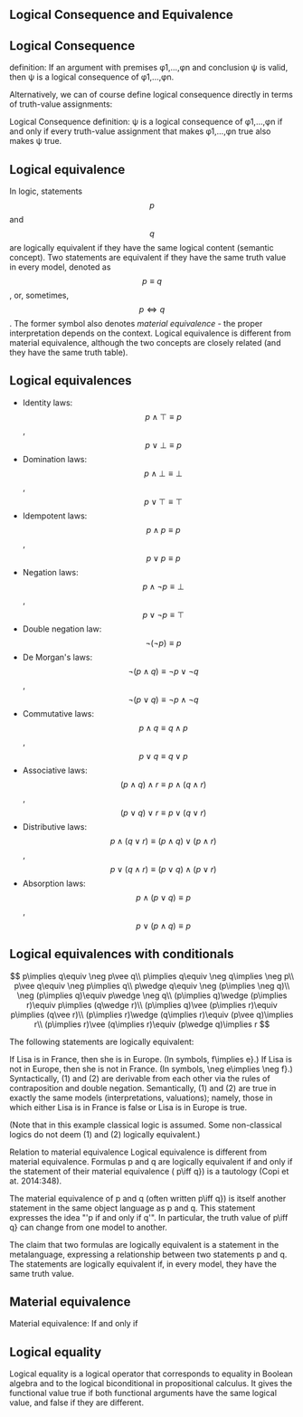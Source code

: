 ## Logical Consequence and Equivalence

## Logical Consequence
definition: If an argument with premises φ1,...,φn 
and conclusion ψ is valid, then ψ is a logical consequence of φ1,...,φn.

Alternatively, we can of course define logical consequence directly in terms of truth-value assignments:

Logical Consequence
definition: ψ is a logical consequence of φ1,...,φn if and only if every truth-value assignment that makes φ1,...,φn true also makes ψ true.


## Logical equivalence
In logic, statements $$p$$ and $$q$$ are logically equivalent if they have the same logical content (semantic concept). Two statements are equivalent if they have the same truth value in every model, denoted as $$p\equiv q$$, or, sometimes, $$p\iff q$$. The former symbol also denotes _material equivalence_ - the proper interpretation depends on the context. Logical equivalence is different from material equivalence, although the two concepts are closely related (and they have the same truth table).


## Logical equivalences

- Identity laws:    
  $$\quad p \land \top \equiv p$$, $$\quad p \lor \bot\equiv p$$
- Domination laws:     
  $$\quad p\land \bot \equiv \bot$$, $$\quad p \lor  \top \equiv \top$$
- Idempotent laws:     
  $$\quad p \land p \equiv p$$, $$\quad p \lor  p \equiv p$$    
- Negation laws:     
  $$\quad p\land\lnot p\equiv\bot$$, $$\quad p\lor\lnot p\equiv\top$$
- Double negation law:    
  $$\quad \lnot (\lnot p) \equiv p$$
- De Morgan's laws:      
  $$\quad 
\lnot (p \land q)
\equiv
\lnot p \lor \lnot q
$$, $$\quad
\lnot (p \lor q)
\equiv
\lnot p \land \lnot q
$$
- Commutative laws:     
  $$\quad p \land q \equiv q \land p$$, $$\quad p \lor q \equiv q \lor p$$
- Associative laws:    
  $$\quad 
(p \land q) \land r
\equiv 
p \land (q \land r)
$$, $$\quad
(p \lor q) \lor r
\equiv 
p \lor (q \lor r)
$$
- Distributive laws:    
  $$\quad 
p \land (q \lor r)
\equiv
(p \land q) \lor (p \land r)
$$, $$\quad
p \lor (q \land r)
\equiv
(p \lor q) \land (p \lor r)
$$
- Absorption laws:     
  $$\quad 
p \land (p \lor q)
\equiv p
$$, $$\quad
p \lor (p \land q)
\equiv p
$$


## Logical equivalences with conditionals

$$
p\implies q\equiv \neg p\vee q\\
p\implies q\equiv \neg q\implies \neg p\\
p\vee q\equiv \neg p\implies q\\
p\wedge q\equiv \neg (p\implies \neg q)\\
\neg (p\implies q)\equiv p\wedge \neg q\\
(p\implies q)\wedge (p\implies r)\equiv p\implies (q\wedge r)\\
(p\implies q)\vee (p\implies r)\equiv p\implies (q\vee r)\\
(p\implies r)\wedge (q\implies r)\equiv (p\vee q)\implies r\\
(p\implies r)\vee (q\implies r)\equiv (p\wedge q)\implies r
$$


The following statements are logically equivalent:

If Lisa is in France, then she is in Europe. (In symbols,  f\implies e}.)
If Lisa is not in Europe, then she is not in France. (In symbols,  \neg e\implies \neg f}.)
Syntactically, (1) and (2) are derivable from each other via the rules of contraposition and double negation. Semantically, (1) and (2) are true in exactly the same models (interpretations, valuations); namely, those in which either Lisa is in France is false or Lisa is in Europe is true.

(Note that in this example classical logic is assumed. Some non-classical logics do not deem (1) and (2) logically equivalent.)

Relation to material equivalence
Logical equivalence is different from material equivalence. Formulas p and q are logically equivalent if and only if the statement of their material equivalence ( p\iff q}) is a tautology (Copi et at. 2014:348).

The material equivalence of p and q (often written  p\iff q}) is itself another statement in the same object language as p and q. This statement expresses the idea "'p if and only if q'". In particular, the truth value of  p\iff q} can change from one model to another.

The claim that two formulas are logically equivalent is a statement in the metalanguage, expressing a relationship between two statements p and q. The statements are logically equivalent if, in every model, they have the same truth value.


## Material equivalence

Material equivalence: If and only if


## Logical equality
Logical equality is a logical operator that corresponds to equality in Boolean algebra and to the logical biconditional in propositional calculus. It gives the functional value true if both functional arguments have the same logical value, and false if they are different.


